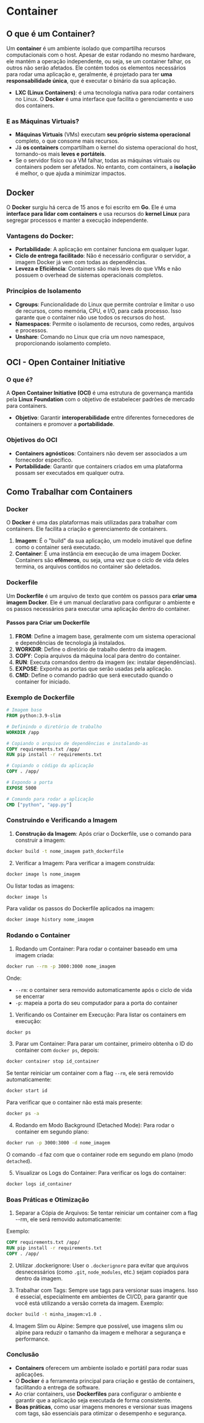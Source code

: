 # Container

## O que é um Container?

Um **container** é um ambiente isolado que compartilha recursos computacionais com o host. Apesar de estar rodando no mesmo hardware, ele mantém a operação independente, ou seja, se um container falhar, os outros não serão afetados. Ele contém todos os elementos necessários para rodar uma aplicação e, geralmente, é projetado para ter **uma responsabilidade única**, que é executar o binário da sua aplicação.

- **LXC (Linux Containers)**: é uma tecnologia nativa para rodar containers no Linux. O **Docker** é uma interface que facilita o gerenciamento e uso dos containers.

### E as Máquinas Virtuais?

- **Máquinas Virtuais** (VMs) executam **seu próprio sistema operacional** completo, o que consome mais recursos.
- Já **os containers** compartilham o kernel do sistema operacional do host, tornando-os mais **leves e portáteis**.
- Se o servidor físico ou a VM falhar, todas as máquinas virtuais ou containers podem ser afetados. No entanto, com containers, a **isolação** é melhor, o que ajuda a minimizar impactos.

## Docker

O **Docker** surgiu há cerca de 15 anos e foi escrito em **Go**. Ele é uma **interface para lidar com containers** e usa recursos do **kernel Linux** para segregar processos e manter a execução independente.

### Vantagens do Docker:
- **Portabilidade**: A aplicação em container funciona em qualquer lugar.
- **Ciclo de entrega facilitado**: Não é necessário configurar o servidor, a imagem Docker já vem com todas as dependências.
- **Leveza e Eficiência**: Containers são mais leves do que VMs e não possuem o overhead de sistemas operacionais completos.

### Princípios de Isolamento

- **Cgroups**: Funcionalidade do Linux que permite controlar e limitar o uso de recursos, como memória, CPU, e I/O, para cada processo. Isso garante que o container não use todos os recursos do host.
- **Namespaces**: Permite o isolamento de recursos, como redes, arquivos e processos.
- **Unshare**: Comando no Linux que cria um novo namespace, proporcionando isolamento completo.

## OCI - Open Container Initiative

### O que é?

A **Open Container Initiative (OCI)** é uma estrutura de governança mantida pela **Linux Foundation** com o objetivo de estabelecer padrões de mercado para containers.

- **Objetivo**: Garantir **interoperabilidade** entre diferentes fornecedores de containers e promover a **portabilidade**.

### Objetivos do OCI

- **Containers agnósticos**: Containers não devem ser associados a um fornecedor específico.
- **Portabilidade**: Garantir que containers criados em uma plataforma possam ser executados em qualquer outra.

## Como Trabalhar com Containers

### Docker

O **Docker** é uma das plataformas mais utilizadas para trabalhar com containers. Ele facilita a criação e gerenciamento de containers.

1. **Imagem**: É o "build" da sua aplicação, um modelo imutável que define como o container será executado.
2. **Container**: É uma instância em execução de uma imagem Docker. Containers são **efêmeros**, ou seja, uma vez que o ciclo de vida deles termina, os arquivos contidos no container são deletados.

### Dockerfile

Um **Dockerfile** é um arquivo de texto que contém os passos para **criar uma imagem Docker**. Ele é um manual declarativo para configurar o ambiente e os passos necessários para executar uma aplicação dentro do container.

#### Passos para Criar um Dockerfile

1. **FROM**: Define a imagem base, geralmente com um sistema operacional e dependências de tecnologia já instalados.
2. **WORKDIR**: Define o diretório de trabalho dentro da imagem.
3. **COPY**: Copia arquivos da máquina local para dentro do container.
4. **RUN**: Executa comandos dentro da imagem (ex: instalar dependências).
5. **EXPOSE**: Exponha as portas que serão usadas pela aplicação.
6. **CMD**: Define o comando padrão que será executado quando o container for iniciado.

### Exemplo de Dockerfile

```dockerfile
# Imagem base
FROM python:3.9-slim

# Definindo o diretório de trabalho
WORKDIR /app

# Copiando o arquivo de dependências e instalando-as
COPY requirements.txt /app/
RUN pip install -r requirements.txt

# Copiando o código da aplicação
COPY . /app/

# Expondo a porta
EXPOSE 5000

# Comando para rodar a aplicação
CMD ["python", "app.py"]
```

### Construindo e Verificando a Imagem

1. **Construção da Imagem**:
Após criar o Dockerfile, use o comando para construir a imagem:
```bash
docker build -t nome_imagem path_dockerfile
```
2. Verificar a Imagem: Para verificar a imagem construída:
```bash
docker image ls nome_imagem
```
Ou listar todas as imagens:
```bash
docker image ls
```
Para validar os passos do Dockerfile aplicados na imagem:
```bash
docker image history nome_imagem
```

### Rodando o Container

1. Rodando um Container: Para rodar o container baseado em uma imagem criada:
```bash
docker run --rm -p 3000:3000 nome_imagem
```
Onde:
- `--rm`: o container sera removido automaticamente após o ciclo de vida se encerrar
- `-p`: mapeia a porta do seu computador para a porta do container

1. Verificando os Container em Execução:
Para listar os containers em execução:
```bash
docker ps
```
3. Parar um Container:
Para parar um container, primeiro obtenha o ID do container com `docker ps`, depois:
```bash
docker container stop id_container
```
Se tentar reiniciar um container com a flag `--rm`, ele será removido automaticamente:
```bash
docker start id
```
Para verificar que o container não está mais presente:
```bash
docker ps -a
```

4. Rodando em Modo Background (Detached Mode):
Para rodar o container em segundo plano:
```bash
docker run -p 3000:3000 -d nome_imagem
```
O comando `-d` faz com que o container rode em segundo em plano (modo `detached`).

5. Visualizar os Logs do Container:
Para verificar os logs do container:
```bash
docker logs id_container
```

### Boas Práticas e Otimização
1. Separar a Cópia de Arquivos:
Se tentar reiniciar um container com a flag --rm, ele será removido automaticamente:

Exemplo:
```dockerfile
COPY requirements.txt /app/
RUN pip install -r requirements.txt
COPY . /app/
```

2. Utilizar .dockerignore:
User o `.dockerignore` para evitar que arquivos desnecessários (como `.git`, `node_modules`, etc.) sejam copiados para dentro da imagem.

3. Trabalhar com Tags:
Sempre use tags para versionar suas imagens. Isso é essecial, especialmente em ambientes de CI/CD, para garantir que você está utilizando a versão correta da imagem.
Exemplo:
```bash
docker build -t minha_imagem:v1.0 .
```

4. Imagem Slim ou Alpine:
Sempre que possível, use imagens slim ou alpine para reduzir o tamanho da imagem e melhorar a segurança e performance.

### Conclusão

- **Containers** oferecem um ambiente isolado e portátil para rodar suas aplicações.
- O **Docker** é a ferramenta principal para criação e gestão de containers, facilitando a entrega de software.
- Ao criar containers, use **Dockerfiles** para configurar o ambiente e garantir que a aplicação seja executada de forma consistente.
- **Boas práticas**, como usar imagens menores e versionar suas imagens com tags, são essenciais para otimizar o desempenho e segurança.
